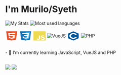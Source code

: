 # I'm Murilo/Syeth
<!-- [![Anurag's GitHub stats] -->
<div>
  <img height="180em" src="https://github-readme-stats.vercel.app/api?username=mkopaes&show_icons=true&theme=neon" alt="My Stats"/>
  <img height="180em" src="https://github-readme-stats.vercel.app/api/top-langs/?username=mkopaes&layout=compact&theme=neon" alt="Most used languages"/>
</div>

<div style="display: inline_block"><br>
  <img align="center" alt="HTML" height="30" width="40" src="https://raw.githubusercontent.com/devicons/devicon/master/icons/html5/html5-original.svg">
  <img align="center" alt="CSS" height="30" width="40" src="https://raw.githubusercontent.com/devicons/devicon/master/icons/css3/css3-original.svg">
  <img align="center" alt="JS" height="30" width="40" src="https://raw.githubusercontent.com/devicons/devicon/master/icons/javascript/javascript-plain.svg">
  <img align="center" alt="VueJS" height="30" width="40" src="https://cdn.jsdelivr.net/gh/devicons/devicon@latest/icons/vuejs/vuejs-original.svg"/>
  <img align="center" alt="C" height="30" width="40" src="https://raw.githubusercontent.com/devicons/devicon/master/icons/c/c-plain.svg">
  <img align="center" alt="PHP" height="30" width="40" src="https://cdn.jsdelivr.net/gh/devicons/devicon@latest/icons/php/php-original.svg">
</div>

##

<div>
  - 🌱 I’m currently learning JavaScript, VueJS and PHP
</div>

##

<div> 
  <a href = "mailto:murilo.paes191@gmail.com"><img src="https://img.shields.io/badge/-Gmail-%23333?style=for-the-badge&logo=gmail&logoColor=white" target="_blank"></a>
  <a href="https://www.linkedin.com/in/mkopaes" target="_blank"><img src="https://img.shields.io/badge/-LinkedIn-%230077B5?style=for-the-badge&logo=linkedin&logoColor=white" target="_blank"></a> 
</div>

<!--
**mkopaes/mkopaes** is a ✨ _special_ ✨ repository because its `README.md` (this file) appears on your GitHub profile.

Here are some ideas to get you started:

- 🔭 I’m currently working on ...
- 🌱 I’m currently learning ...
- 👯 I’m looking to collaborate on ...
- 🤔 I’m looking for help with ...
- 💬 Ask me about ...
- 📫 How to reach me: ...
- 😄 Pronouns: ...
- ⚡ Fun fact: ...
-->

